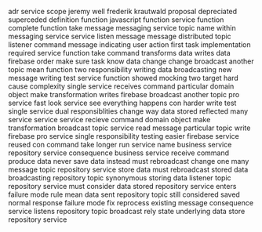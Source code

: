 adr service scope jeremy well frederik krautwald proposal depreciated superceded definition function javascript function service function complete function take message messaging service topic name within messaging service service listen message message distributed topic listener command message indicating user action first task implementation required service function take command transforms data writes data firebase order make sure task know data change change broadcast another topic mean function two responsibility writing data broadcasting new message writing test service function showed mocking two target hard cause complexity single service receives command particular domain object make transformation writes firebase broadcast another topic pro service fast look service see everything happens con harder write test single service dual responsiblities change way data stored reflected many service service service recieve command domain object make transformation broadcast topic service read message particular topic write firebase pro service single responsibility testing easier firebase service reused con command take longer run service name business service repository service consequence business service receive command produce data never save data instead must rebroadcast change one many message topic repository service store data must rebroadcast stored data broadcasting repository topic synonymous storing data listener topic repository service must consider data stored repository service enters failure mode rule mean data sent repository topic still considered saved normal response failure mode fix reprocess existing message consequence service listens repository topic broadcast rely state underlying data store repository service